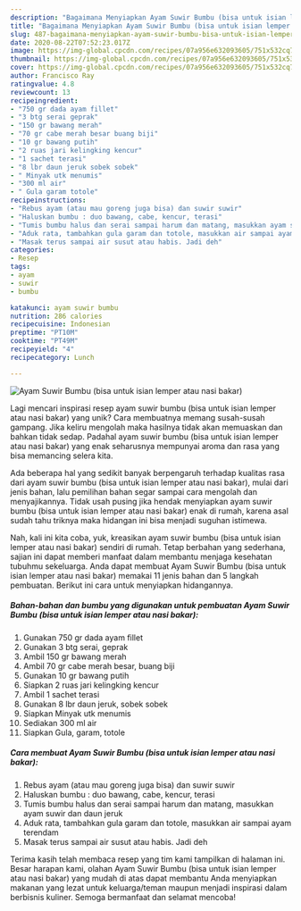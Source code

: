 ```yaml
---
description: "Bagaimana Menyiapkan Ayam Suwir Bumbu (bisa untuk isian lemper atau nasi bakar), Lezat"
title: "Bagaimana Menyiapkan Ayam Suwir Bumbu (bisa untuk isian lemper atau nasi bakar), Lezat"
slug: 487-bagaimana-menyiapkan-ayam-suwir-bumbu-bisa-untuk-isian-lemper-atau-nasi-bakar-lezat
date: 2020-08-22T07:52:23.017Z
image: https://img-global.cpcdn.com/recipes/07a956e632093605/751x532cq70/ayam-suwir-bumbu-bisa-untuk-isian-lemper-atau-nasi-bakar-foto-resep-utama.jpg
thumbnail: https://img-global.cpcdn.com/recipes/07a956e632093605/751x532cq70/ayam-suwir-bumbu-bisa-untuk-isian-lemper-atau-nasi-bakar-foto-resep-utama.jpg
cover: https://img-global.cpcdn.com/recipes/07a956e632093605/751x532cq70/ayam-suwir-bumbu-bisa-untuk-isian-lemper-atau-nasi-bakar-foto-resep-utama.jpg
author: Francisco Ray
ratingvalue: 4.8
reviewcount: 13
recipeingredient:
- "750 gr dada ayam fillet"
- "3 btg serai geprak"
- "150 gr bawang merah"
- "70 gr cabe merah besar buang biji"
- "10 gr bawang putih"
- "2 ruas jari kelingking kencur"
- "1 sachet terasi"
- "8 lbr daun jeruk sobek sobek"
- " Minyak utk menumis"
- "300 ml air"
- " Gula garam totole"
recipeinstructions:
- "Rebus ayam (atau mau goreng juga bisa) dan suwir suwir"
- "Haluskan bumbu : duo bawang, cabe, kencur, terasi"
- "Tumis bumbu halus dan serai sampai harum dan matang, masukkan ayam suwir dan daun jeruk"
- "Aduk rata, tambahkan gula garam dan totole, masukkan air sampai ayam terendam"
- "Masak terus sampai air susut atau habis. Jadi deh"
categories:
- Resep
tags:
- ayam
- suwir
- bumbu

katakunci: ayam suwir bumbu 
nutrition: 286 calories
recipecuisine: Indonesian
preptime: "PT10M"
cooktime: "PT49M"
recipeyield: "4"
recipecategory: Lunch

---
```



![Ayam Suwir Bumbu (bisa untuk isian lemper atau nasi bakar)](https://img-global.cpcdn.com/recipes/07a956e632093605/751x532cq70/ayam-suwir-bumbu-bisa-untuk-isian-lemper-atau-nasi-bakar-foto-resep-utama.jpg)

Lagi mencari inspirasi resep ayam suwir bumbu (bisa untuk isian lemper atau nasi bakar) yang unik? Cara membuatnya memang susah-susah gampang. Jika keliru mengolah maka hasilnya tidak akan memuaskan dan bahkan tidak sedap. Padahal ayam suwir bumbu (bisa untuk isian lemper atau nasi bakar) yang enak seharusnya mempunyai aroma dan rasa yang bisa memancing selera kita.



Ada beberapa hal yang sedikit banyak berpengaruh terhadap kualitas rasa dari ayam suwir bumbu (bisa untuk isian lemper atau nasi bakar), mulai dari jenis bahan, lalu pemilihan bahan segar sampai cara mengolah dan menyajikannya. Tidak usah pusing jika hendak menyiapkan ayam suwir bumbu (bisa untuk isian lemper atau nasi bakar) enak di rumah, karena asal sudah tahu triknya maka hidangan ini bisa menjadi suguhan istimewa.


Nah, kali ini kita coba, yuk, kreasikan ayam suwir bumbu (bisa untuk isian lemper atau nasi bakar) sendiri di rumah. Tetap berbahan yang sederhana, sajian ini dapat memberi manfaat dalam membantu menjaga kesehatan tubuhmu sekeluarga. Anda dapat membuat Ayam Suwir Bumbu (bisa untuk isian lemper atau nasi bakar) memakai 11 jenis bahan dan 5 langkah pembuatan. Berikut ini cara untuk menyiapkan hidangannya.

<!--inarticleads1-->

##### Bahan-bahan dan bumbu yang digunakan untuk pembuatan Ayam Suwir Bumbu (bisa untuk isian lemper atau nasi bakar):

1. Gunakan 750 gr dada ayam fillet
1. Gunakan 3 btg serai, geprak
1. Ambil 150 gr bawang merah
1. Ambil 70 gr cabe merah besar, buang biji
1. Gunakan 10 gr bawang putih
1. Siapkan 2 ruas jari kelingking kencur
1. Ambil 1 sachet terasi
1. Gunakan 8 lbr daun jeruk, sobek sobek
1. Siapkan  Minyak utk menumis
1. Sediakan 300 ml air
1. Siapkan  Gula, garam, totole




<!--inarticleads2-->

##### Cara membuat Ayam Suwir Bumbu (bisa untuk isian lemper atau nasi bakar):

1. Rebus ayam (atau mau goreng juga bisa) dan suwir suwir
1. Haluskan bumbu : duo bawang, cabe, kencur, terasi
1. Tumis bumbu halus dan serai sampai harum dan matang, masukkan ayam suwir dan daun jeruk
1. Aduk rata, tambahkan gula garam dan totole, masukkan air sampai ayam terendam
1. Masak terus sampai air susut atau habis. Jadi deh




Terima kasih telah membaca resep yang tim kami tampilkan di halaman ini. Besar harapan kami, olahan Ayam Suwir Bumbu (bisa untuk isian lemper atau nasi bakar) yang mudah di atas dapat membantu Anda menyiapkan makanan yang lezat untuk keluarga/teman maupun menjadi inspirasi dalam berbisnis kuliner. Semoga bermanfaat dan selamat mencoba!
